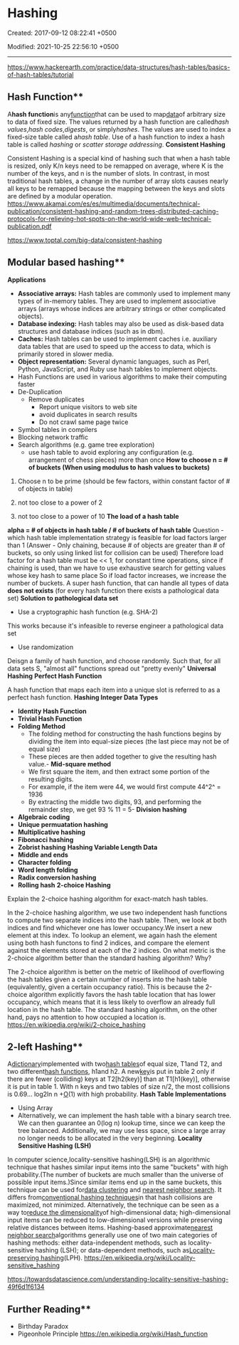 # Hashing

Created: 2017-09-12 08:22:41 +0500

Modified: 2021-10-25 22:56:10 +0500

---

<https://www.hackerearth.com/practice/data-structures/hash-tables/basics-of-hash-tables/tutorial>

## Hash Function**

A**hash function**is any[function](https://en.wikipedia.org/wiki/Function_(mathematics))that can be used to map[data](https://en.wikipedia.org/wiki/Data_(computing))of arbitrary size to data of fixed size. The values returned by a hash function are called*hash values*,*hash codes*,*digests*, or simply*hashes*. The values are used to index a fixed-size table called a*hash table*. Use of a hash function to index a hash table is called *hashing* or *scatter storage addressing*.
**Consistent Hashing**

Consistent Hashing is a special kind of hashing such that when a hash table is resized, only K/n keys need to be remapped on average, where K is the number of the keys, and n is the number of slots. In contrast, in most traditional hash tables, a change in the number of array slots causes nearly all keys to be remapped because the mapping between the keys and slots are defined by a modular operation.
<https://www.akamai.com/es/es/multimedia/documents/technical-publication/consistent-hashing-and-random-trees-distributed-caching-protocols-for-relieving-hot-spots-on-the-world-wide-web-technical-publication.pdf>

<https://www.toptal.com/big-data/consistent-hashing>

## Modular based hashing**
**Applications**
-   **Associative arrays:** Hash tables are commonly used to implement many types of in-memory tables. They are used to implement associative arrays (arrays whose indices are arbitrary strings or other complicated objects).
-   **Database indexing:** Hash tables may also be used as disk-based data structures and database indices (such as in dbm).
-   **Caches:** Hash tables can be used to implement caches i.e. auxiliary data tables that are used to speed up the access to data, which is primarily stored in slower media.
-   **Object representation:** Several dynamic languages, such as Perl, Python, JavaScript, and Ruby use hash tables to implement objects.
-   Hash Functions are used in various algorithms to make their computing faster
-   De-Duplication
    -   Remove duplicates
        -   Report unique visitors to web site
        -   avoid duplicates in search results
        -   Do not crawl same page twice
-   Symbol tables in compilers
-   Blocking network traffic
-   Search algorithms (e.g. game tree exploration)
    -   use hash table to avoid exploring any configuration (e.g. arrangement of chess pieces) more than once
**How to choose n = # of buckets (When using modulus to hash values to buckets)**

1.  Choose n to be prime (should be few factors, within constant factor of # of objects in table)

2.  not too close to a power of 2

3.  not too close to a power of 10
**The load of a hash table**

**alpha = # of objects in hash table / # of buckets of hash table**
Question - which hash table implementation strategy is feasible for load factors larger than 1 (Answer - Only chaining, because # of objects are greater than # of buckets, so only using linked list for collision can be used)
Therefore load factor for a hash table must be << 1, for constant time operations, since if chaining is used, than we have to use exhaustive search for getting values whose key hash to same place
So if load factor increases, we increase the number of buckets.
A super hash function, that can handle all types of data **does not exists** (for every hash function there exists a pathological data set)
**Solution to pathological data set**
-   Use a cryptographic hash function (e.g. SHA-2)

This works because it's infeasible to reverse engineer a pathological data set
-   Use randomization

Deisgn a family of hash function, and choose randomly. Such that, for all data sets S, "almost all" functions spread out "pretty evenly"
**Universal Hashing**
**Perfect Hash Function**

A hash function that maps each item into a unique slot is referred to as a perfect hash function.
**Hashing Integer Data Types**
-   **Identity Hash Function**
-   **Trivial Hash Function**
-   **Folding Method**
    -   The folding method for constructing the hash functions begins by dividing the item into equal-size pieces (the last piece may not be of equal size)
    -   These pieces are then added together to give the resulting hash value.-   **Mid-square method**
    -   We first square the item, and then extract some portion of the resulting digits.
    -   For example, if the item were 44, we would first compute 44^2^ = 1936
    -   By extracting the middle two digits, 93, and performing the remainder step, we get 93 % 11 = 5-   **Division hashing**
-   **Algebraic coding**
-   **Unique permuatation hashing**
-   **Multiplicative hashing**
-   **Fibonacci hashing**
-   **Zobrist hashing**
**Hashing Variable Length Data**
-   **Middle and ends**
-   **Character folding**
-   **Word length folding**
-   **Radix conversion hashing**
-   **Rolling hash**
**2-choice Hashing**

Explain the 2-choice hashing algorithm for exact-match hash tables.

In the 2-choice hashing algorithm, we use two independent hash functions to compute two separate indices into the hash table. Then, we look at both indices and find whichever one has lower occupancy.We insert a new element at this index. To lookup an element, we again hash the element using both hash functons to find 2 indices, and compare the element against the elements stored at each of the 2 indices.
On what metric is the 2-choice algorithm better than the standard hashing algorithm? Why?

The 2-choice algorithm is better on the metric of likelihood of overflowing the hash tables given a certain number of inserts into the hash table (equivalently, given a certain occupancy ratio). This is because the 2-choice algorithm explicitly favors the hash table location that has lower occupancy, which means that it is less likely to overflow an already full location in the hash table. The standard hashing algorithm, on the other hand, pays no attention to how occupied a location is.
<https://en.wikipedia.org/wiki/2-choice_hashing>

## 2-left Hashing**

A[dictionary](https://xlinux.nist.gov/dads/HTML/dictionary.html)implemented with two[hash tables](https://xlinux.nist.gov/dads/HTML/hashtab.html)of equal size, T1and T2, and two different[hash functions](https://xlinux.nist.gov/dads/HTML/hash.html), h1and h2. A new[key](https://xlinux.nist.gov/dads/HTML/key.html)is put in table 2 only if there are fewer (colliding) keys at T2[h2(key)] than at T1[h1(key)], otherwise it is put in table 1. With n keys and two tables of size n/2, the most collisions is 0.69... log2ln n +[O](https://xlinux.nist.gov/dads/HTML/bigOnotation.html)(1) with high probability.
**Hash Table Implementations**
-   Using Array
-   Alternatively, we can implement the hash table with a binary search tree. We can then guarantee an 0(log n) lookup time, since we can keep the tree balanced. Additionally, we may use less space, since a large array no longer needs to be allocated in the very beginning.
**Locality Sensitive Hashing (LSH)**

In computer science,locality-sensitive hashing(LSH) is an algorithmic technique that hashes similar input items into the same "buckets" with high probability.(The number of buckets are much smaller than the universe of possible input items.)Since similar items end up in the same buckets, this technique can be used for[data clustering](https://en.wikipedia.org/wiki/Cluster_analysis) and [nearest neighbor search](https://en.wikipedia.org/wiki/Nearest_neighbor_search). It differs from[conventional hashing techniques](https://en.wikipedia.org/wiki/Hash_function)in that hash collisions are maximized, not minimized. Alternatively, the technique can be seen as a way to[reduce the dimensionality](https://en.wikipedia.org/wiki/Dimension_reduction)of high-dimensional data; high-dimensional input items can be reduced to low-dimensional versions while preserving relative distances between items.
Hashing-based approximate[nearest neighbor search](https://en.wikipedia.org/wiki/Nearest_neighbor_search)algorithms generally use one of two main categories of hashing methods: either data-independent methods, such as locality-sensitive hashing (LSH); or data-dependent methods, such as[Locality-preserving hashing](https://en.wikipedia.org/wiki/Locality-preserving_hashing)(LPH).
<https://en.wikipedia.org/wiki/Locality-sensitive_hashing>

<https://towardsdatascience.com/understanding-locality-sensitive-hashing-49f6d1f6134>

## Further Reading**
-   Birthday Paradox
-   Pigeonhole Principle
<https://en.wikipedia.org/wiki/Hash_function>
